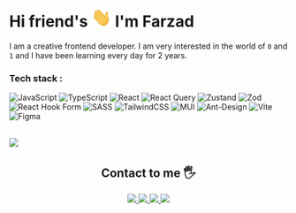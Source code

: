 <h1>
 Hi friend's <img height="35px" src="https://github.com/FarzadVav/FarzadVav/blob/main/hand.gif" /> I'm Farzad
</h1>

I am a creative frontend developer. I am very interested in the world of `0` and `1` and I have been learning every day for 2 years.

### Tech stack :

![JavaScript](https://img.shields.io/badge/javascript-%23323330.svg?style=for-the-badge&logo=javascript&logoColor=%23F7DF1E) ![TypeScript](https://img.shields.io/badge/typescript-%23007ACC.svg?style=for-the-badge&logo=typescript&logoColor=white) ![React](https://img.shields.io/badge/react-%2320232a.svg?style=for-the-badge&logo=react&logoColor=%2361DAFB) ![React Query](https://img.shields.io/badge/-React%20Query-FF4154?style=for-the-badge&logo=react%20query&logoColor=white) ![Zustand](https://img.shields.io/badge/zustand-%2320232a.svg?style=for-the-badge&color=454641) ![Zod](https://img.shields.io/badge/zod-%2320232a.svg?style=for-the-badge&color=305385) ![React Hook Form](https://img.shields.io/badge/React%20Hook%20Form-%23EC5990.svg?style=for-the-badge&logo=reacthookform&logoColor=white) ![SASS](https://img.shields.io/badge/SASS-hotpink.svg?style=for-the-badge&logo=SASS&logoColor=white)
 ![TailwindCSS](https://img.shields.io/badge/tailwindcss-%2338B2AC.svg?style=for-the-badge&logo=tailwind-css&logoColor=white) ![MUI](https://img.shields.io/badge/MUI-%230081CB.svg?style=for-the-badge&logo=mui&logoColor=white) ![Ant-Design](https://img.shields.io/badge/-AntDesign-%230170FE?style=for-the-badge&logo=ant-design&logoColor=white) ![Vite](https://img.shields.io/badge/vite-%23646CFF.svg?style=for-the-badge&logo=vite&logoColor=white)
 ![Figma](https://img.shields.io/badge/figma-%23F24E1E.svg?style=for-the-badge&logo=figma&logoColor=white)

 <br />
 
<img src="https://github-readme-stats.vercel.app/api/top-langs/?username=FarzadVav&hide_progress=true" />

<br />

<h2 align="center">
 Contact to me 🖐
</h2>

<p align="center">
 <a href="mailto:farzad.vav.work@gmail.com">
  <img src="https://img.shields.io/badge/email-farzad.vav.work@gmail.com-red?logo=gmail" />
 </a>
 
 <a href="https://linkedin.com">
  <img src="https://img.shields.io/badge/Linkedin-@farzad_vav-blue?logo=linkedin" />
 </a>
 
 <a href="https://instagram.com/farzad_vav">
  <img src="https://img.shields.io/badge/Instagram-@farzad_vav-magenta?logo=instagram" />
 </a>
 
 <a href="https://t.me/fz_vav">
  <img src="https://img.shields.io/badge/Telegram-@fz_vav-blue?logo=telegram" />
 </a>
</p>
